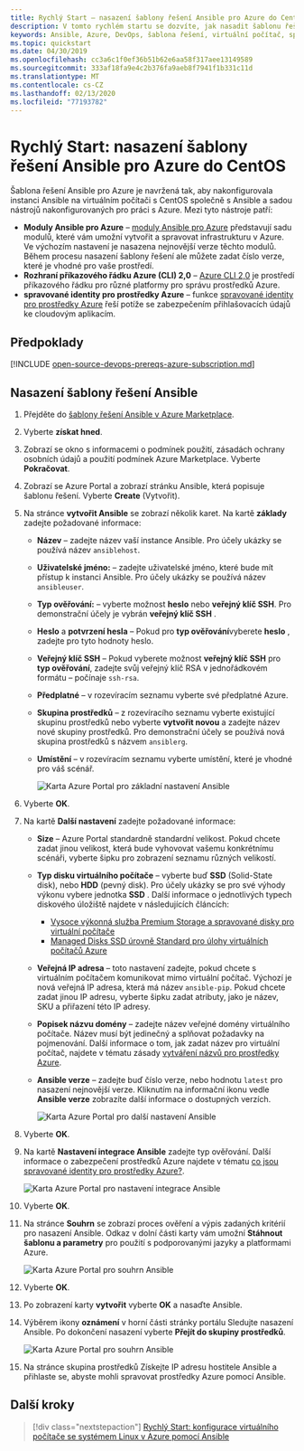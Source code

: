 ```yaml
---
title: Rychlý Start – nasazení šablony řešení Ansible pro Azure do CentOS
description: V tomto rychlém startu se dozvíte, jak nasadit šablonu řešení Ansible na virtuálním počítači s CentOS hostovaným v Azure spolu s nástroji nakonfigurovanými pro práci s Azure.
keywords: Ansible, Azure, DevOps, šablona řešení, virtuální počítač, spravované identity pro prostředky Azure, CentOS, Red Hat
ms.topic: quickstart
ms.date: 04/30/2019
ms.openlocfilehash: cc3a6c1f0ef36b51b62e6aa58f317aee13149589
ms.sourcegitcommit: 333af18fa9e4c2b376fa9aeb8f7941f1b331c11d
ms.translationtype: MT
ms.contentlocale: cs-CZ
ms.lasthandoff: 02/13/2020
ms.locfileid: "77193782"
---
```

# <a name="quickstart-deploy-the-ansible-solution-template-for-azure-to-centos"></a>Rychlý Start: nasazení šablony řešení Ansible pro Azure do CentOS

Šablona řešení Ansible pro Azure je navržená tak, aby nakonfigurovala instanci Ansible na virtuálním počítači s CentOS společně s Ansible a sadou nástrojů nakonfigurovaných pro práci s Azure. Mezi tyto nástroje patří:

- **Moduly Ansible pro Azure** – [moduly Ansible pro Azure](./ansible-matrix.md) představují sadu modulů, které vám umožní vytvořit a spravovat infrastrukturu v Azure. Ve výchozím nastavení je nasazena nejnovější verze těchto modulů. Během procesu nasazení šablony řešení ale můžete zadat číslo verze, které je vhodné pro vaše prostředí.
- **Rozhraní příkazového řádku Azure (CLI) 2,0** – [Azure CLI 2,0](/cli/azure/?view=azure-cli-latest) je prostředí příkazového řádku pro různé platformy pro správu prostředků Azure. 
- **spravované identity pro prostředky Azure** – funkce [spravované identity pro prostředky Azure](/azure/active-directory/managed-identities-azure-resources/overview) řeší potíže se zabezpečením přihlašovacích údajů ke cloudovým aplikacím.

## <a name="prerequisites"></a>Předpoklady

[!INCLUDE [open-source-devops-prereqs-azure-subscription.md](../../includes/open-source-devops-prereqs-azure-subscription.md)]

## <a name="deploy-the-ansible-solution-template"></a>Nasazení šablony řešení Ansible

1. Přejděte do [šablony řešení Ansible v Azure Marketplace](https://azuremarketplace.microsoft.com/en-%20%20us/marketplace/apps/azure-oss.ansible?tab=Overview).

1. Vyberte **získat hned**.

1. Zobrazí se okno s informacemi o podmínek použití, zásadách ochrany osobních údajů a použití podmínek Azure Marketplace. Vyberte **Pokračovat**.

1. Zobrazí se Azure Portal a zobrazí stránku Ansible, která popisuje šablonu řešení. Vyberte **Create** (Vytvořit).

1. Na stránce **vytvořit Ansible** se zobrazí několik karet. Na kartě **základy** zadejte požadované informace:

   - **Název** – zadejte název vaší instance Ansible. Pro účely ukázky se používá název `ansiblehost`.
   - **Uživatelské jméno:** – zadejte uživatelské jméno, které bude mít přístup k instanci Ansible. Pro účely ukázky se používá název `ansibleuser`.
   - **Typ ověřování:** – vyberte možnost **heslo** nebo **veřejný klíč SSH**. Pro demonstrační účely je vybrán **veřejný klíč SSH** .
   - **Heslo** a **potvrzení hesla** – Pokud pro **typ ověřování**vyberete **heslo** , zadejte pro tyto hodnoty heslo.
   - **Veřejný klíč SSH** – Pokud vyberete možnost **veřejný klíč SSH** pro **typ ověřování**, zadejte svůj veřejný klíč RSA v jednořádkovém formátu – počínaje `ssh-rsa`.
   - **Předplatné** – v rozevíracím seznamu vyberte své předplatné Azure.
   - **Skupina prostředků** – z rozevíracího seznamu vyberte existující skupinu prostředků nebo vyberte **vytvořit novou** a zadejte název nové skupiny prostředků. Pro demonstrační účely se používá nová skupina prostředků s názvem `ansiblerg`.
   - **Umístění** – v rozevíracím seznamu vyberte umístění, které je vhodné pro váš scénář.

     ![Karta Azure Portal pro základní nastavení Ansible](./media/ansible-quick-deploy-solution-template/portal-ansible-setup-tab-1.png)

1. Vyberte **OK**.

1. Na kartě **Další nastavení** zadejte požadované informace:

   - **Size** – Azure Portal standardně standardní velikost. Pokud chcete zadat jinou velikost, která bude vyhovovat vašemu konkrétnímu scénáři, vyberte šipku pro zobrazení seznamu různých velikostí.
   - **Typ disku virtuálního počítače** – vyberte buď **SSD** (Solid-State disk), nebo **HDD** (pevný disk). Pro účely ukázky se pro své výhody výkonu vybere jednotka **SSD** . Další informace o jednotlivých typech diskového úložiště najdete v následujících článcích:
       - [Vysoce výkonná služba Premium Storage a spravované disky pro virtuální počítače](/azure/virtual-machines/windows/premium-storage)
       - [Managed Disks SSD úrovně Standard pro úlohy virtuálních počítačů Azure](/azure/virtual-machines/windows/disks-standard-ssd)
   - **Veřejná IP adresa** – toto nastavení zadejte, pokud chcete s virtuálním počítačem komunikovat mimo virtuální počítač. Výchozí je nová veřejná IP adresa, která má název `ansible-pip`. Pokud chcete zadat jinou IP adresu, vyberte šipku zadat atributy, jako je název, SKU a přiřazení této IP adresy. 
   - **Popisek názvu domény** – zadejte název veřejné domény virtuálního počítače. Název musí být jedinečný a splňovat požadavky na pojmenování. Další informace o tom, jak zadat název pro virtuální počítač, najdete v tématu zásady [vytváření názvů pro prostředky Azure](/azure/architecture/best-practices/resource-naming).
   - **Ansible verze** – zadejte buď číslo verze, nebo hodnotu `latest` pro nasazení nejnovější verze. Kliknutím na informační ikonu vedle **Ansible verze** zobrazíte další informace o dostupných verzích.

     ![Karta Azure Portal pro další nastavení Ansible](./media/ansible-quick-deploy-solution-template/portal-ansible-setup-tab-2.png)

1. Vyberte **OK**.

1. Na kartě **Nastavení integrace Ansible** zadejte typ ověřování. Další informace o zabezpečení prostředků Azure najdete v tématu [co jsou spravované identity pro prostředky Azure?](/azure/active-directory/managed-identities-azure-resources/overview).

    ![Karta Azure Portal pro nastavení integrace Ansible](./media/ansible-quick-deploy-solution-template/portal-ansible-setup-tab-3.png)

1. Vyberte **OK**.

1. Na stránce **Souhrn** se zobrazí proces ověření a výpis zadaných kritérií pro nasazení Ansible. Odkaz v dolní části karty vám umožní **Stáhnout šablonu a parametry** pro použití s podporovanými jazyky a platformami Azure. 

     ![Karta Azure Portal pro souhrn Ansible](./media/ansible-quick-deploy-solution-template/portal-ansible-setup-tab-4.png)

1. Vyberte **OK**.

1. Po zobrazení karty **vytvořit** vyberte **OK** a nasaďte Ansible.

1. Výběrem ikony **oznámení** v horní části stránky portálu Sledujte nasazení Ansible. Po dokončení nasazení vyberte **Přejít do skupiny prostředků**. 

     ![Karta Azure Portal pro souhrn Ansible](./media/ansible-quick-deploy-solution-template/portal-ansible-setup-complete.png)

1. Na stránce skupina prostředků Získejte IP adresu hostitele Ansible a přihlaste se, abyste mohli spravovat prostředky Azure pomocí Ansible.

## <a name="next-steps"></a>Další kroky

> [!div class="nextstepaction"] 
> [Rychlý Start: konfigurace virtuálního počítače se systémem Linux v Azure pomocí Ansible](./ansible-create-vm.md)